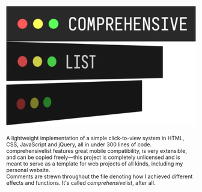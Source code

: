 # ![](title.webp)

A lightweight implementation of a simple click-to-view system in HTML, CSS, JavaScript and jQuery, all in under 300 lines of code. comprehensivelist features great mobile compatibility, is very extensible, and can be copied freely—this project is completely unlicensed and is meant to serve as a template for web projects of all kinds, including my personal website.<br>
Comments are strewn throughout the file denoting how I achieved different effects and functions. It's called *comprehensive*list, after all.
